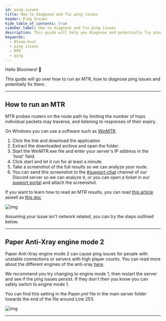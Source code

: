 ```yaml
---
id: ping-issues
title: How to diagnose and fix ping issues
header: Ping Issues
hide_table_of_contents: true
sidebar_label: How to diagnose and fix ping issues
description: This guide will help you diagnose and potentially fix ping issues.
keywords:
  - Bloom.host
  - ping issues
  - MTR
  - ping
---
```


Hello Bloomers! 👋

This guide will go over how to run an MTR, how to diagnose ping issues and potentially fix them.

---

## How to run an MTR

MTR probes routers on the route path by limiting the number of hops individual packets may traverse, and listening to responses of their expiry.

On Windows you can use a software such as [WinMTR](https://sourceforge.net/projects/winmtr/).
1. Click the link and download the application
2. Extract the downloaded archive and open the folder.
3. Start the WinMTR.exe file and enter your server's IP address in the 'host' field.
4. Click start and let it run for at least a minute.
5. Take a screenshot of the full results so we can analyze your route.
6. You can send this screenshot to the [#support-chat](https://discord.gg/F8t6EyafMz) channel of our Discord server so we can analyze it, or you can open a ticket in our [support portal](https://billing.bloom.host/submitticket.php) and attach the screenshot.

If you want to learn how to read an MTR results, you can read [this article](https://www.exavault.com/blog/reading-mtr-output) aswell as [this doc](https://www.cloudflare.com/learning/network-layer/what-is-mtr/)

![img](/extras/ping-issues/1.png)

Assuming your issue isn't network related, you can try the steps outlined below.

---

## Paper Anti-Xray engine mode 2

Paper Anti-Xray engine mode 2 can cause ping issues for people with unstable connections or servers with high player counts. You can read more about the different engines of the anti-xray [here](https://gist.github.com/stonar96/ba18568bd91e5afd590e8038d14e245e).

We recommend you try changing to engine mode 1, then restart the server and see if the ping issues persist. If they don't then you know you can safely switch to engine mode 1.

You can find this setting in the Paper.yml file in the main server folder towards the end of the file around Line 253.

![img](/extras/ping-issues/2.png)

---
